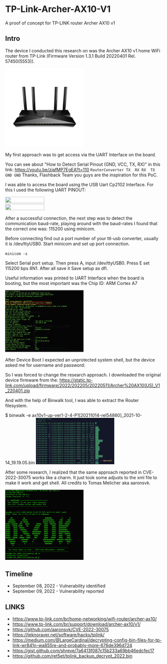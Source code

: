 # TP-Link-Archer-AX10-V1
A proof of concept for TP-LINK router Archer AX10 v1

## Intro
The device I conducted this research on was the Archer AX10 v1 home WiFi router from TP-Link (Firmware Version 1.3.1 Build 20220401 Rel. 57450(5553)).

<img src="https://raw.githubusercontent.com/gscamelo/TP-Link-Archer-AX10-V1/main/img/1_normal_1565685514126y.jpeg" width=50% height=50%>

My first approach was to get access via the UART Interface on the board.

You can see about "How to Detect Serial Pinout (GND, VCC, TX, RX)" in this link: 
https://youtu.be/zjafMP7EgEA?t=110
`
RouterConverter
TX	RX
RX	TX
GND	GND
`
Thanks, Flashback Team you guys are the inspiration for this PoC.

I was able to access the board using the USB Uart Cp2102 Interface. 
For this I used the following UART PINOUT:

<img src="https://raw.githubusercontent.com/gscamelo/TP-Link-Archer-AX10-V1/main/img/02.jpg" width=50% height=50%>
<img src="https://raw.githubusercontent.com/gscamelo/TP-Link-Archer-AX10-V1/main/img/05.jpg" width=50% height=50%>

After a successful connection, the next step was to detect the communication baud-rate, playing around with the baud-rates I found that the correct one was: 115200 using minicom.

Before connecting find out a port number of your ttl-usb converter, usually it is /dev/ttyUSB0.
Start minicom and set up port connection.

`minicom -s`

Select Serial port setup. Then press A, input /dev/ttyUSB0. Press E set 115200 bps 8N1. After all save it Save setup as dfl.

Useful information was printed to UART Interface when the board is booting, but the most important was the Chip ID: ARM Cortex A7

<img src="https://raw.githubusercontent.com/gscamelo/TP-Link-Archer-AX10-V1/main/img/03.png" width=50% height=50%>

After Device Boot I expected an unprotected system shell, but the device asked me for username and password:

So I was forced to change the research approach. I downloaded the original device firmware from the: https://static.tp-link.com/upload/firmware/2022/202205/20220511/Archer%20AX10(US)_V1_220401.zip

And with the help of Binwalk tool, I was able to extract the Router filesystem.

$ binwalk -e ax10v1-up-ver1-2-4-P1\[20211014-rel54860\]_2021-10-14_19.19.05.bin 
<img src="https://raw.githubusercontent.com/gscamelo/TP-Link-Archer-AX10-V1/main/img/04.png" width=50% height=50%>

After some research, I realized that the same approach reported in CVE-2022-30075 works like a charm.
It just took some adjusts to the xml file to make it work and get shell.
All credits to Tomas Melicher aka aaronsvk.

<img src="https://raw.githubusercontent.com/gscamelo/TP-Link-Archer-AX10-V1/main/img/06.png" width=50% height=50%>

## Timeline

+ September 08, 2022 - Vulnerability identified
+ September 09, 2022 - Vulnerability reported


## LINKS
+ https://www.tp-link.com/br/home-networking/wifi-router/archer-ax10/
+ https://www.tp-link.com/br/support/download/archer-ax10/v1/
+ https://github.com/aaronsvk/CVE-2022-30075
+ https://teknoraver.net/software/hacks/tplink/
+ https://medium.com/@LargeCardinal/decrypting-config-bin-files-for-tp-link-wr841n-wa855re-and-probably-more-676de396d724
+ https://gist.github.com/shreve/7a6413f087c15b233a69bb46edcfec17
+ https://github.com/ret5et/tplink_backup_decrypt_2022.bin
